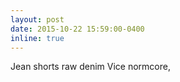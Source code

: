 ```yaml
---
layout: post
date: 2015-10-22 15:59:00-0400
inline: true
---
```


Jean shorts raw denim Vice normcore,